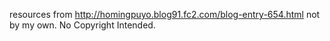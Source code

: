 resources from http://homingpuyo.blog91.fc2.com/blog-entry-654.html
not by my own. No Copyright Intended.